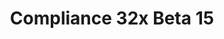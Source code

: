 ---
layout: post
title: Compliance 32x Beta 15
permalink: /compliance32x/B15
comments: true
comments-id: 32x-Beta-15
header-img: https://database.faithfulpack.net/images/website/posts/32x/B15.jpg

long_text: As fall begins and so does the school year, Compliance releases another beta, this time with a variety of small fixes and a bunch of additions to the Bedrock UI. Arctic foxes now also join their red cousins in this update and the dripstone textures have been completely redone. After going through several iterations, unlit candles have been added to the pack with lit ones likely coming in the next beta.<br><br> Bedrock users should notice smoother UI in game now, with things like the skin options page and parts of the marketplace UI now in 32x.

main_changelog: changelogs/compliance32

downloads:
  - 1.17.1 for Java Edition:
      GitHub: https://github.com/Faithful-Resource-Pack/Faithful-Java-32x/releases/download/beta-15/Compliance-32x-Java-Beta-15.zip
      CurseForge: https://www.curseforge.com/minecraft/texture-packs/compliance-32x/download/3468691
  - 1.17.30 for Bedrock Edition:
      GitHub: https://github.com/Faithful-Resource-Pack/Faithful-Bedrock-32x/releases/download/beta-15/Compliance-32x-Bedrock-Beta-15.mcpack
      CurseForge: https://www.curseforge.com/minecraft-bedrock/addons/compliance-32x-bedrock/download/3468690
---